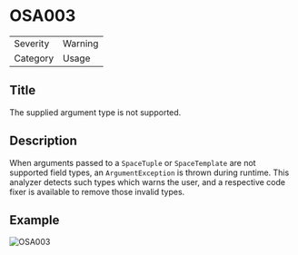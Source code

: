 # OSA003

<table>
<tr>
  <td>Severity</td>
  <td>Warning</td>
</tr>
<tr>
  <td>Category</td>
  <td>Usage</td>
</tr>
</table>

## Title

The supplied argument type is not supported.

## Description

When arguments passed to a `SpaceTuple` or `SpaceTemplate` are not supported field types, an `ArgumentException` is thrown during runtime. This analyzer detects such types which warns the user, and a respective code fixer is available to remove those invalid types.

## Example

![OSA003](https://user-images.githubusercontent.com/46324828/204141718-993722b4-0e0b-4db1-b855-7dec2ca81dd5.gif)
